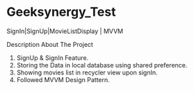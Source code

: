# Geeksynergy_Test
SignIn|SignUp|MovieListDisplay | MVVM

Description About The Project

1. SignUp & SignIn Feature.
2. Storing the Data in local database using shared preference.
3. Showing movies list in recycler view upon signIn.
4. Followed MVVM Design Pattern.
